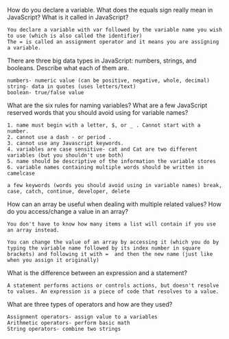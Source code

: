 How do you declare a variable. What does the equals sign really mean in JavaScript? What is it called in JavaScript?


    You declare a variable with var followed by the variable name you wish to use (which is also called the identifier)
    The = is called an assignment operator and it means you are assigning a variable.


There are three big data types in JavaScript: numbers, strings, and booleans. Describe what each of them are.

    numbers- numeric value (can be positive, negative, whole, decimal)
    string- data in quotes (uses letters/text)
    boolean- true/false value

What are the six rules for naming variables? What are a few JavaScript reserved words that you should avoid using for variable names?


    1. name must begin with a letter, $, or _ . Cannot start with a number.
    2. cannot use a dash - or period .
    3. cannot use any Javascript keywords.
    4. variables are case sensitive- cat and Cat are two different variables (but you shouldn't use both)
    5. name should be descriptive of the information the variable stores
    6. variable names containing multiple words should be written in camelcase

    a few keywords (words you should avoid using in variable names) break, case, catch, continue, developer, delete

How can an array be useful when dealing with multiple related values? How do you access/change a value in an array?

    You don't have to know how many items a list will contain if you use an array instead.

    You can change the value of an array by accessing it (which you do by typing the variable name followed by its index number in square brackets) and following it with =  and then the new name (just like when you assign it originally)



What is the difference between an expression and a statement?


    A statement performs actions or controls actions, but doesn't resolve to values. An expression is a piece of code that resolves to a value.

What are three types of operators and how are they used?

    Assignment operators- assign value to a variables
    Arithmetic operators- perform basic math
    String operators- combine two strings
